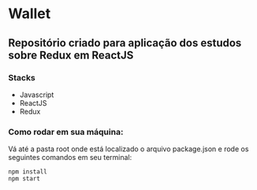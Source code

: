 <h1>Wallet</h1>
<h2>Repositório criado para aplicação dos estudos sobre Redux em ReactJS</h2>
<h3>Stacks</h3>
<ul>
  <li>Javascript</li>
  <li>ReactJS</li>
  <li>Redux</li>
</ul>
<h3>Como rodar em sua máquina:</h3>
<p>Vá até a pasta root onde está localizado o arquivo package.json e rode os seguintes comandos em seu terminal:</p>
<code>npm install</code>
<br>
<code>npm start</code>
